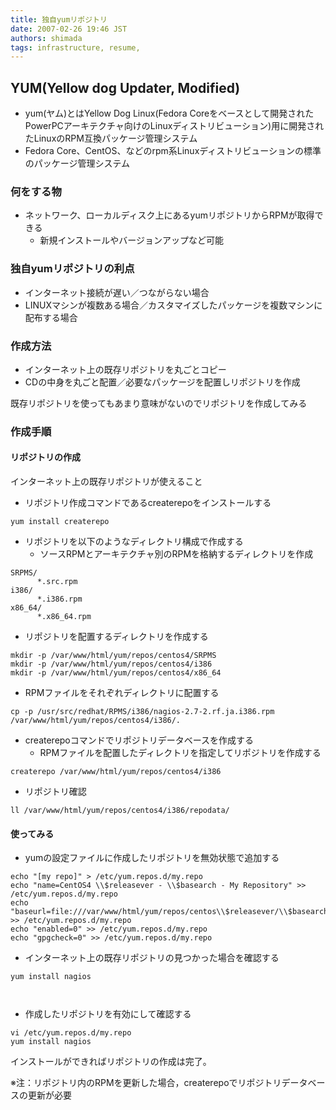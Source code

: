 ```yaml
---
title: 独自yumリポジトリ
date: 2007-02-26 19:46 JST
authors: shimada
tags: infrastructure, resume, 
---
```

<div class="day">
  <h2><span class="date"><a name="l0"> </a></span><span class="title">YUM(Yellow dog Updater, Modified)</span></h2>
  <div class="body">
    <div class="section">
      <ul>
<li>yum(ヤム)とはYellow Dog Linux(Fedora Coreをベースとして開発されたPowerPCアーキテクチャ向けのLinuxディストリビューション)用に開発されたLinuxのRPM互換パッケージ管理システム</li>
<li>Fedora Core、CentOS、などのrpm系Linuxディストリビューションの標準のパッケージ管理システム</li>
</ul>
<!--more-->
<h3><a name="l1"><span class="sanchor"> </span></a>何をする物</h3>
<ul>
<li>ネットワーク、ローカルディスク上にあるyumリポジトリからRPMが取得できる<ul>
<li>新規インストールやバージョンアップなど可能</li>
</ul></li>
</ul>
<h3><a name="l2"><span class="sanchor"> </span></a>独自yumリポジトリの利点</h3>
<ul>
<li>インターネット接続が遅い／つながらない場合</li>
<li>LINUXマシンが複数ある場合／カスタマイズしたパッケージを複数マシンに配布する場合</li>

</ul>
<h3><a name="l3"><span class="sanchor"> </span></a>作成方法</h3>
<ul>
<li>インターネット上の既存リポジトリを丸ごとコピー</li>
<li>CDの中身を丸ごと配置／必要なパッケージを配置しリポジトリを作成</li>
</ul>
<p>既存リポジトリを使ってもあまり意味がないのでリポジトリを作成してみる</p>
<h3><a name="l4"><span class="sanchor"> </span></a>作成手順</h3>
<h4><a name="l5"> </a>リポジトリの作成</h4>

<p>インターネット上の既存リポジトリが使えること</p>
<ul>
<li>リポジトリ作成コマンドであるcreaterepoをインストールする</li>
</ul>
<pre><code>yum install createrepo
</code></pre>
<ul>
<li>リポジトリを以下のようなディレクトリ構成で作成する<ul>
<li>ソースRPMとアーキテクチャ別のRPMを格納するディレクトリを作成</li>
</ul></li>
</ul>
<pre><code>SRPMS/
      *.src.rpm
i386/
      *.i386.rpm
x86_64/
      *.x86_64.rpm
</code></pre>

<ul>
<li>リポジトリを配置するディレクトリを作成する</li>
</ul>
<pre><code>mkdir -p /var/www/html/yum/repos/centos4/SRPMS
mkdir -p /var/www/html/yum/repos/centos4/i386
mkdir -p /var/www/html/yum/repos/centos4/x86_64
</code></pre>
<ul>
<li>RPMファイルをそれぞれディレクトリに配置する</li>
</ul>
<pre><code>cp -p /usr/src/redhat/RPMS/i386/nagios-2.7-2.rf.ja.i386.rpm /var/www/html/yum/repos/centos4/i386/.
</code></pre>
<ul>
<li>createrepoコマンドでリポジトリデータベースを作成する<ul>
<li>RPMファイルを配置したディレクトリを指定してリポジトリを作成する</li>

</ul></li>
</ul>
<pre><code>createrepo /var/www/html/yum/repos/centos4/i386
</code></pre>
<ul>
<li>リポジトリ確認</li>
</ul>
<pre><code>ll /var/www/html/yum/repos/centos4/i386/repodata/
</code></pre>
<h4><a name="l6"> </a>使ってみる</h4>
<ul>
<li>yumの設定ファイルに作成したリポジトリを無効状態で追加する</li>
</ul>

<pre><code>echo "[my repo]" &gt; /etc/yum.repos.d/my.repo
echo "name=CentOS4 \\$releasever - \\$basearch - My Repository" &gt;&gt; /etc/yum.repos.d/my.repo
echo "baseurl=file:///var/www/html/yum/repos/centos\\$releasever/\\$basearch/" &gt;&gt; /etc/yum.repos.d/my.repo
echo "enabled=0" &gt;&gt; /etc/yum.repos.d/my.repo
echo "gpgcheck=0" &gt;&gt; /etc/yum.repos.d/my.repo
</code></pre>
<ul>
<li>インターネット上の既存リポジトリの見つかった場合を確認する</li>
</ul>
<pre><code>yum install nagios

</code></pre>
<ul>
<li>作成したリポジトリを有効にして確認する</li>
</ul>
<pre><code>vi /etc/yum.repos.d/my.repo
yum install nagios
</code></pre>
<p>インストールができればリポジトリの作成は完了。</p>
<p>※注：リポジトリ内のRPMを更新した場合，createrepoでリポジトリデータベースの更新が必要</p>
    </div>
  </div>
</div>